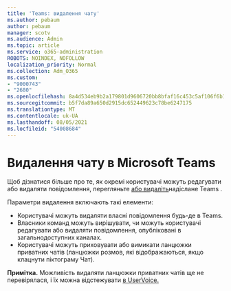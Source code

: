 ```yaml
---
title: 'Teams: видалення чату'
ms.author: pebaum
author: pebaum
manager: scotv
ms.audience: Admin
ms.topic: article
ms.service: o365-administration
ROBOTS: NOINDEX, NOFOLLOW
localization_priority: Normal
ms.collection: Adm_O365
ms.custom:
- "9000743"
- "2680"
ms.openlocfilehash: 8a4d534eb9b2a179801d9606720bb8bfaf16c453c5af106f6b104fd0dc11cc9f
ms.sourcegitcommit: b5f7da89a650d2915dc652449623c78be6247175
ms.translationtype: MT
ms.contentlocale: uk-UA
ms.lasthandoff: 08/05/2021
ms.locfileid: "54008684"
---
```

# <a name="delete-a-chat-in-microsoft-teams"></a>Видалення чату в Microsoft Teams

Щоб дізнатися більше про те, як окремі користувачі можуть редагувати або видаляти повідомлення, перегляньте [або видаліть](https://support.office.com/article/5f1fe604-a900-4a07-b8b7-8cf70ed6b263)надіслане Teams . 

Параметри видалення включають такі елементи:

- Користувачі можуть видаляти власні повідомлення будь-де в Teams.
- Власники команд можуть вирішувати, чи можуть користувачі редагувати або видаляти повідомлення, опубліковані в загальнодоступних каналах.
- Користувачі можуть приховувати або вимикати ланцюжки приватних чатів (ланцюжки розмов, які відображаються, якщо клацнути піктограму Чат).

**Примітка.** Можливість видаляти ланцюжки приватних чатів ще не перевірялася, і їх можна відстежувати [в UserVoice.](https://microsoftteams.uservoice.com/forums/555103-public/suggestions/33535006-delete-private-chat-threads) 